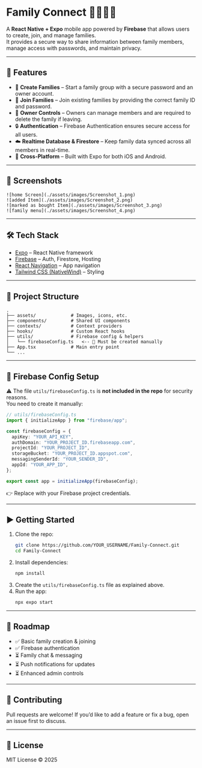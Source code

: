 # Family Connect 👨‍👩‍👧‍👦

A **React Native + Expo** mobile app powered by **Firebase** that allows users to create, join, and manage families.  
It provides a secure way to share information between family members, manage access with passwords, and maintain privacy.

---

## 🚀 Features

- 📌 **Create Families** – Start a family group with a secure password and an owner account.  
- 👥 **Join Families** – Join existing families by providing the correct family ID and password.  
- 🔑 **Owner Controls** – Owners can manage members and are required to delete the family if leaving.  
- 🔒 **Authentication** – Firebase Authentication ensures secure access for all users.  
- ☁️ **Realtime Database & Firestore** – Keep family data synced across all members in real-time.  
- 📱 **Cross-Platform** – Built with Expo for both iOS and Android.  

---

## 📸 Screenshots

```
![home Screen](./assets/images/Screenshot_1.png)
![added Item](./assets/images/Screenshot_2.png)
![marked as bought Item](./assets/images/Screenshot_3.png)
![family menu](./assets/images/Screenshot_4.png)
```

---

## 🛠️ Tech Stack

- [Expo](https://expo.dev/) – React Native framework  
- [Firebase](https://firebase.google.com/) – Auth, Firestore, Hosting  
- [React Navigation](https://reactnavigation.org/) – App navigation  
- [Tailwind CSS (NativeWind)](https://www.nativewind.dev/) – Styling  

---

## 📂 Project Structure

```
.
├── assets/             # Images, icons, etc.
├── components/         # Shared UI components
├── contexts/           # Context providers
├── hooks/              # Custom React hooks
├── utils/              # Firebase config & helpers
│   └── firebaseConfig.ts   <-- 🔐 Must be created manually
├── App.tsx             # Main entry point
└── ...
```

---

## 🔐 Firebase Config Setup

⚠️ The file `utils/firebaseConfig.ts` is **not included in the repo** for security reasons.  
You need to create it manually:

```ts
// utils/firebaseConfig.ts
import { initializeApp } from "firebase/app";

const firebaseConfig = {
  apiKey: "YOUR_API_KEY",
  authDomain: "YOUR_PROJECT_ID.firebaseapp.com",
  projectId: "YOUR_PROJECT_ID",
  storageBucket: "YOUR_PROJECT_ID.appspot.com",
  messagingSenderId: "YOUR_SENDER_ID",
  appId: "YOUR_APP_ID",
};

export const app = initializeApp(firebaseConfig);
```

👉 Replace with your Firebase project credentials.

---

## ▶️ Getting Started

1. Clone the repo:
   ```bash
   git clone https://github.com/YOUR_USERNAME/Family-Connect.git
   cd Family-Connect
   ```
2. Install dependencies:
   ```bash
   npm install
   ```
3. Create the `utils/firebaseConfig.ts` file as explained above.  
4. Run the app:
   ```bash
   npx expo start
   ```

---

## 🎯 Roadmap

- ✅ Basic family creation & joining  
- ✅ Firebase authentication  
- ⏳ Family chat & messaging  
- ⏳ Push notifications for updates  
- ⏳ Enhanced admin controls  

---

## 🤝 Contributing

Pull requests are welcome! If you’d like to add a feature or fix a bug, open an issue first to discuss.

---

## 📜 License

MIT License © 2025
